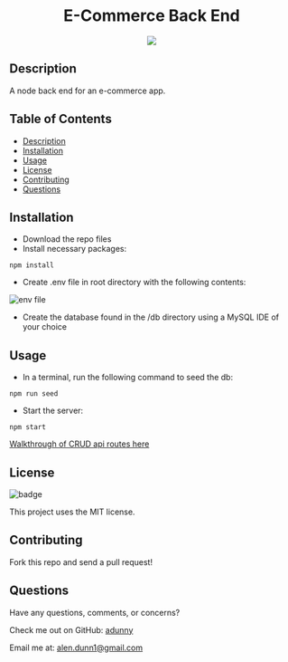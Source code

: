 <h1 align="center">E-Commerce Back End</h1>
  
<p align="center">
  <img src="https://img.shields.io/badge/license-MIT-blue"/>
</p>
  
## Description
A node back end for an e-commerce app.
  
## Table of Contents
- [Description](#description)
- [Installation](#installation)
- [Usage](#usage)
- [License](#license)
- [Contributing](#contributing)
- [Questions](#questions)
  
## Installation 
- Download the repo files
- Install necessary packages:
```
npm install
```
- Create .env file in root directory with the following contents:

![env file](https://i.imgur.com/8BLR6Af.png)

- Create the database found in the /db directory using a MySQL IDE of your choice
  
## Usage

- In a terminal, run the following command to seed the db:
```
npm run seed
```
- Start the server:
```
npm start
```

[Walkthrough of CRUD api routes here](https://drive.google.com/file/d/1P-mdO4wosO96o4J36yM8QRudwC7yVoDK/view)



  
## License
![badge](https://img.shields.io/badge/license-MIT-blue)
  
This project uses the MIT license.
  
  
## Contributing
Fork this repo and send a pull request!
  
## Questions
Have any questions, comments, or concerns?
  
Check me out on GitHub: [adunny](https://github.com/adunny)
  
Email me at: [alen.dunn1@gmail.com](alen.dunn1@gmail.com)
